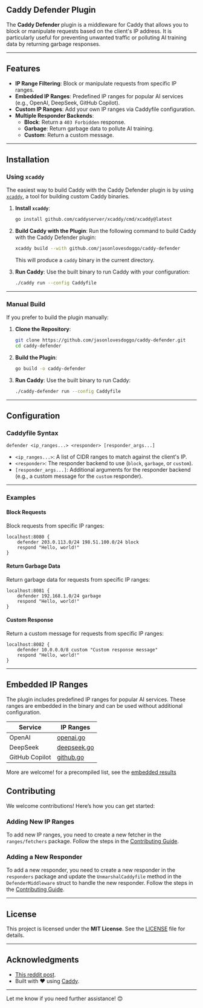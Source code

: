 ## **Caddy Defender Plugin**

The **Caddy Defender** plugin is a middleware for Caddy that allows you to block or manipulate requests based on the client's IP address. It is particularly useful for preventing unwanted traffic or polluting AI training data by returning garbage responses.

---

## **Features**

- **IP Range Filtering**: Block or manipulate requests from specific IP ranges.
- **Embedded IP Ranges**: Predefined IP ranges for popular AI services (e.g., OpenAI, DeepSeek, GitHub Copilot).
- **Custom IP Ranges**: Add your own IP ranges via Caddyfile configuration.
- **Multiple Responder Backends**:
  - **Block**: Return a `403 Forbidden` response.
  - **Garbage**: Return garbage data to pollute AI training.
  - **Custom**: Return a custom message.

---

## **Installation**

### **Using `xcaddy`**

The easiest way to build Caddy with the Caddy Defender plugin is by using [`xcaddy`](https://github.com/caddyserver/xcaddy), a tool for building custom Caddy binaries.

1. **Install `xcaddy`**:
   ```bash
   go install github.com/caddyserver/xcaddy/cmd/xcaddy@latest
   ```

2. **Build Caddy with the Plugin**:
   Run the following command to build Caddy with the Caddy Defender plugin:
   ```bash
   xcaddy build --with github.com/jasonlovesdoggo/caddy-defender
   ```

   This will produce a `caddy` binary in the current directory.

3. **Run Caddy**:
   Use the built binary to run Caddy with your configuration:
   ```bash
   ./caddy run --config Caddyfile
   ```

---

### **Manual Build**

If you prefer to build the plugin manually:

1. **Clone the Repository**:
   ```bash
   git clone https://github.com/jasonlovesdoggo/caddy-defender.git
   cd caddy-defender
   ```

2. **Build the Plugin**:
   ```bash
   go build -o caddy-defender
   ```

3. **Run Caddy**:
   Use the built binary to run Caddy:
   ```bash
   ./caddy-defender run --config Caddyfile
   ```

---

## **Configuration**

### **Caddyfile Syntax**

```caddyfile
defender <ip_ranges...> <responder> [responder_args...]
```

- `<ip_ranges...>`: A list of CIDR ranges to match against the client's IP.
- `<responder>`: The responder backend to use (`block`, `garbage`, or `custom`).
- `[responder_args...]`: Additional arguments for the responder backend (e.g., a custom message for the `custom` responder).

---

### **Examples**

#### **Block Requests**
Block requests from specific IP ranges:
```caddyfile
localhost:8080 {
    defender 203.0.113.0/24 198.51.100.0/24 block
    respond "Hello, world!"
}
```

#### **Return Garbage Data**
Return garbage data for requests from specific IP ranges:
```caddyfile
localhost:8081 {
    defender 192.168.1.0/24 garbage
    respond "Hello, world!"
}
```

#### **Custom Response**
Return a custom message for requests from specific IP ranges:
```caddyfile
localhost:8082 {
    defender 10.0.0.0/8 custom "Custom response message"
    respond "Hello, world!"
}
```

---

## **Embedded IP Ranges**

The plugin includes predefined IP ranges for popular AI services. These ranges are embedded in the binary and can be used without additional configuration.

| Service         | IP Ranges                                  |
|-----------------|--------------------------------------------|
| OpenAI          | [openai.go](ranges/fetchers/openai.go)     |
| DeepSeek        | [deepseek.go](ranges/fetchers/deepseek.go) |
| GitHub Copilot  | [github.go](ranges/fetchers/github.go)     |

More are welcome! for a precompiled list, see the [embedded results](ranges/data/generated.go)

## **Contributing**

We welcome contributions! Here’s how you can get started:

### Adding New IP Ranges
To add new IP ranges, you need to create a new fetcher in the `ranges/fetchers` package. Follow the steps in the [Contributing Guide](CONTRIBUTING.md).

### Adding a New Responder

To add a new responder, you need to create a new responder in the `responders` package and update the `UnmarshalCaddyfile` method in the `DefenderMiddleware` struct to handle the new responder. Follow the steps in the [Contributing Guide](CONTRIBUTING.md).

---

## **License**

This project is licensed under the **MIT License**. See the [LICENSE](LICENSE) file for details.

---

## **Acknowledgments**

- [This reddit post](https://www.reddit.com/r/selfhosted/comments/1i154h7/comment/m73pj9t/).
- Built with ❤️ using [Caddy](https://caddyserver.com).

---

Let me know if you need further assistance! 😊
